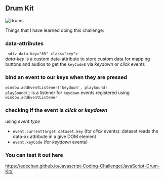 ## Drum Kit
![drums](https://user-images.githubusercontent.com/29714385/89533438-1b6bc700-d7fc-11ea-92b3-84c267d5cf7e.PNG)

Things that I have learned doing this challenge:

### data-attributes
``` <div data-key="65" class="key">```
<br>
*data-key* is a custom data-attribute to store custom data for mapping buttons and audios to get the `keyCode`s via *keydown* or *click* events

### bind an event to our keys when they are pressed
``` window.addEventListener('keydown', playSound) ```
<br> 
`playSound()` is a listener for `keydown` events registered using `window.addEventListener`

### checking if the event is *click* or *keydown*
using *event.type*
- `event.currentTarget.dataset.key` (for *click* events): dataset reads the data-xx attribute in a give DOM element
- `event.keyCode` (for *keydown* events)

### You can test it out here
https://adechan.github.io/Javascript-Coding-Challenge/JavaScript-Drum-Kit/
